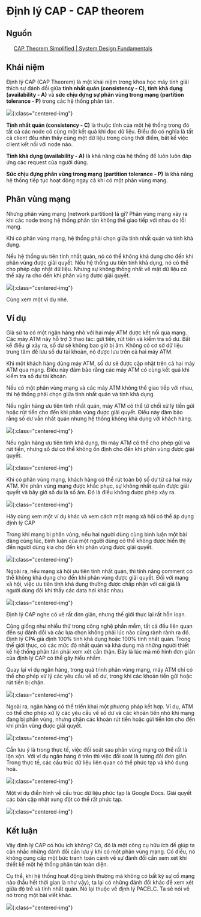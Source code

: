 # Định lý CAP - CAP theorem

## Nguồn

<img src="../../assets/images/bytebytego.png" width="16" height="16"/> [CAP Theorem Simplified | System Design Fundamentals](https://www.youtube.com/watch?v=BHqjEjzAicA)

## Khái niệm

Định lý CAP (CAP Theorem) là một khái niệm trong khoa học máy tính giải thích sự đánh đổi giữa **tính nhất quán (consistency - C)**, **tính khả dụng (availability - A)** và **sức chịu đựng sự phân vùng trong mạng (partition tolerance - P)** trong các hệ thống phân tán.

![](../assets/ByteByteGo/cap_theorem/figure1.png){:class="centered-img"}

**Tính nhất quán (consistency - C)** là thuộc tính của một hệ thống trong đó tất cả các node có cùng một kết quả khi đọc dữ liệu. Điều đó có nghĩa là tất cả client đều nhìn thấy cùng một dữ liệu trong cùng thời điểm, bất kể việc client kết nối với node nào.

**Tính khả dụng (availability - A)** là khả năng của hệ thống để luôn luôn đáp ứng các request của người dùng.

**Sức chịu đựng phân vùng trong mạng (partition tolerance - P)** là khả năng hệ thống tiếp tục hoạt động ngay cả khi có một phân vùng mạng. 

## Phân vùng mạng

Nhưng phân vùng mạng (network partition) là gì? Phân vùng mạng xảy ra khi các node trong hệ thống phân tán không thể giao tiếp với nhau do lỗi mạng. 

Khi có phân vùng mạng, hệ thống phải chọn giữa tính nhất quán và tính khả dụng. 

Nếu hệ thống ưu tiên tính nhất quán, nó có thể không khả dụng cho đến khi phân vùng được giải quyết. Nếu hệ thống ưu tiên tính khả dụng, nó có thể cho phép cập nhật dữ liệu. Nhưng sự không thống nhất về mặt dữ liệu có thể xảy ra cho đến khi phân vùng được giải quyết.

![](../assets/ByteByteGo/cap_theorem/figure2.png){:class="centered-img"}

Cùng xem một ví dụ nhé.

## Ví dụ

Giả sử ta có một ngân hàng nhỏ với hai máy ATM được kết nối qua mạng. Các máy ATM này hỗ trợ 3 thao tác: gửi tiền, rút tiền và kiểm tra số dư. Bất kể điều gì xảy ra, số dư sẽ không bao giờ bị âm. Không có cơ sở dữ liệu trung tâm để lưu số dư tài khoản, nó được lưu trên cả hai máy ATM.

Khi một khách hàng dùng máy ATM, số dư sẽ được cập nhật trên cả hai máy ATM qua mạng. Điều này đảm bảo rằng các máy ATM có cùng kết quả khi kiểm tra số dư tài khoản.

Nếu có một phân vùng mạng và các máy ATM không thể giao tiếp với nhau, thì hệ thống phải chọn giữa tính nhất quán và tính khả dụng.

Nếu ngân hàng ưu tiên tính nhất quán, máy ATM có thể từ chối xử lý tiền gửi hoặc rút tiền cho đến khi phân vùng được giải quyết. Điều này đảm bảo rằng số dư vẫn nhất quán nhưng hệ thống không khả dụng với khách hàng.

![](../assets/ByteByteGo/cap_theorem/figure3.png){:class="centered-img"}

Nếu ngân hàng ưu tiên tính khả dụng, thì máy ATM có thể cho phép gửi và rút tiền, nhưng số dư có thể không ổn định cho đến khi phân vùng được giải quyết.

![](../assets/ByteByteGo/cap_theorem/figure4.png){:class="centered-img"}

Khi có phân vùng mạng, khách hàng có thể rút toàn bộ số dư từ cả hai máy ATM. Khi phân vùng mạng được khắc phục, sự không nhất quán được giải quyết và bây giờ số dư là số âm. Đó là điều không được phép xảy ra.

![](../assets/ByteByteGo/cap_theorem/figure5.png){:class="centered-img"}

Hãy cùng xem một ví dụ khác và xem cách một mạng xã hội có thể áp dụng định lý CAP

Trong khi mạng bị phân vùng, nếu hai người dùng cùng bình luận một bài đăng cùng lúc, bình luận của một người dùng có thể không được hiển thị đến người dùng kia cho đến khi phân vùng được giải quyết. 

![](../assets/ByteByteGo/cap_theorem/figure6.png){:class="centered-img"}

Ngoài ra, nếu mạng xã hội ưu tiên tính nhất quán, thì tính năng comment có thể không khả dụng cho đến khi phân vùng được giải quyết. Đối với mạng xã hội, việc ưu tiên tính khả dụng thường được chấp nhận với cái giá là người dùng đôi khi thấy các data hơi khác nhau.

![](../assets/ByteByteGo/cap_theorem/figure7.png){:class="centered-img"}

Định lý CAP nghe có vẻ rất đơn giản, nhưng thế giới thực lại rất hỗn loạn.

Cũng giống như nhiều thứ trong công nghệ phần mềm, tất cả đều liên quan đến sự đánh đổi và các lựa chọn không phải lúc nào cũng rành rành ra đó. Định lý CPA giả định 100% tính khả dụng hoặc 100% tính nhất quán. Trong thế giới thực, có các mức độ nhất quán và khả dụng mà những người thiết kế hệ thống phân tán phải xem xét cẩn thận. Đây là lúc mà mô hình đơn giản của định lý CAP có thể gây hiểu nhầm.

Quay lại ví dụ ngân hàng, trong quá trình phân vùng mạng, máy ATM chỉ có thể cho phép xử lý các yêu cầu về số dư, trong khi các khoản tiền gửi hoặc rút tiền bị chặn. 

![](../assets/ByteByteGo/cap_theorem/figure8.png){:class="centered-img"}

Ngoài ra, ngân hàng có thể triển khai một phương pháp kết hợp. Ví dụ, ATM có thể cho phép xử lý các yêu cầu về số dư và các khoản tiền nhỏ khi mạng đang bị phần vùng, nhưng chặn các khoản rút tiền hoặc gửi tiền lớn cho đến khi phân vùng được giải quyết.

![](../assets/ByteByteGo/cap_theorem/figure9.png){:class="centered-img"}

Cần lưu ý là trong thực tế, việc đối soát sau phân vùng mạng có thể rất là lộn xộn. Với ví dụ ngân hàng ở trên thì việc đối soát là tương đối đơn giản. Trong thực tế, các cấu trúc dữ liệu liên quan có thể phức tạp và khó dung hoà.

![](../assets/ByteByteGo/cap_theorem/figure10.png){:class="centered-img"}

Một ví dụ điển hình về cấu trúc dữ liệu phức tạp là Google Docs. Giải quyết các bản cập nhật xung đột có thể rất phức tạp.

![](../assets/ByteByteGo/cap_theorem/figure11.png){:class="centered-img"}

## Kết luận

Vậy định lý CAP có hữu ích không? Có, đó là một công cụ hữu ích để giúp ta cân nhắc những đánh đổi cần lưu ý khi có một phân vùng mạng. Có điều, nó không cung cấp một bức tranh toàn cảnh về sự đánh đổi cần xem xét khi thiết kế một hệ thống phân tán toàn diện.

Cụ thể, khi hệ thống hoạt động bình thường mà không có bất kỳ sự cố mạng nào (hầu hết thời gian là như vậy), ta lại có những đánh đổi khác để xem xét giữa độ trễ và tính nhất quán. Nó lại thuộc về định lý PACELC. Ta sẽ nói về nó trong một bài viết khác.

![](../assets/ByteByteGo/cap_theorem/figure12.png){:class="centered-img"}
